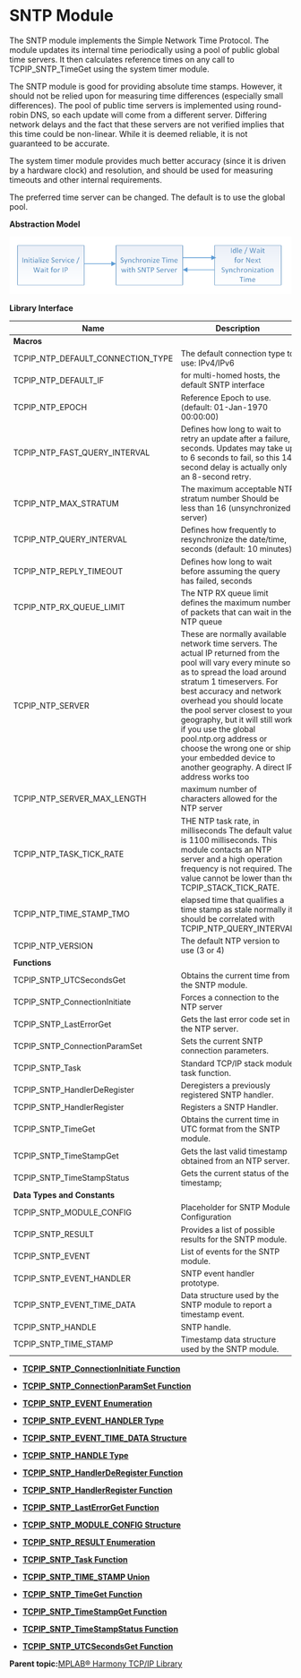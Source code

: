 # SNTP Module

The SNTP module implements the Simple Network Time Protocol. The module updates its internal time periodically using a pool of public global time servers. It then calculates reference times on any call to TCPIP\_SNTP\_TimeGet using the system timer module.

The SNTP module is good for providing absolute time stamps. However, it should not be relied upon for measuring time differences \(especially small differences\). The pool of public time servers is implemented using round-robin DNS, so each update will come from a different server. Differing network delays and the fact that these servers are not verified implies that this time could be non-linear. While it is deemed reliable, it is not guaranteed to be accurate.

The system timer module provides much better accuracy \(since it is driven by a hardware clock\) and resolution, and should be used for measuring timeouts and other internal requirements.

The preferred time server can be changed. The default is to use the global pool.

**Abstraction Model**

![TCPIP SNTP Abstraction Model](GUID-6B8E8F7F-191B-47D4-97AF-97C14FD9953C-low.png)

**Library Interface**

|Name|Description|
|----|-----------|
|**Macros**||
|TCPIP\_NTP\_DEFAULT\_CONNECTION\_TYPE|The default connection type to use: IPv4/IPv6|
|TCPIP\_NTP\_DEFAULT\_IF|for multi-homed hosts, the default SNTP interface|
|TCPIP\_NTP\_EPOCH|Reference Epoch to use. \(default: 01-Jan-1970 00:00:00\)|
|TCPIP\_NTP\_FAST\_QUERY\_INTERVAL|Defines how long to wait to retry an update after a failure, seconds. Updates may take up to 6 seconds to fail, so this 14 second delay is actually only an 8-second retry.|
|TCPIP\_NTP\_MAX\_STRATUM|The maximum acceptable NTP stratum number Should be less than 16 \(unsynchronized server\)|
|TCPIP\_NTP\_QUERY\_INTERVAL|Defines how frequently to resynchronize the date/time, seconds \(default: 10 minutes\)|
|TCPIP\_NTP\_REPLY\_TIMEOUT|Defines how long to wait before assuming the query has failed, seconds|
|TCPIP\_NTP\_RX\_QUEUE\_LIMIT|The NTP RX queue limit defines the maximum number of packets that can wait in the NTP queue|
|TCPIP\_NTP\_SERVER|These are normally available network time servers. The actual IP returned from the pool will vary every minute so as to spread the load around stratum 1 timeservers. For best accuracy and network overhead you should locate the pool server closest to your geography, but it will still work if you use the global pool.ntp.org address or choose the wrong one or ship your embedded device to another geography. A direct IP address works too|
|TCPIP\_NTP\_SERVER\_MAX\_LENGTH|maximum number of characters allowed for the NTP server|
|TCPIP\_NTP\_TASK\_TICK\_RATE|THE NTP task rate, in milliseconds The default value is 1100 milliseconds. This module contacts an NTP server and a high operation frequency is not required. The value cannot be lower than the TCPIP\_STACK\_TICK\_RATE.|
|TCPIP\_NTP\_TIME\_STAMP\_TMO|elapsed time that qualifies a time stamp as stale normally it should be correlated with TCPIP\_NTP\_QUERY\_INTERVAL|
|TCPIP\_NTP\_VERSION|The default NTP version to use \(3 or 4\)|
|**Functions**||
|TCPIP\_SNTP\_UTCSecondsGet|Obtains the current time from the SNTP module.|
|TCPIP\_SNTP\_ConnectionInitiate|Forces a connection to the NTP server|
|TCPIP\_SNTP\_LastErrorGet|Gets the last error code set in the NTP server.|
|TCPIP\_SNTP\_ConnectionParamSet|Sets the current SNTP connection parameters.|
|TCPIP\_SNTP\_Task|Standard TCP/IP stack module task function.|
|TCPIP\_SNTP\_HandlerDeRegister|Deregisters a previously registered SNTP handler.|
|TCPIP\_SNTP\_HandlerRegister|Registers a SNTP Handler.|
|TCPIP\_SNTP\_TimeGet|Obtains the current time in UTC format from the SNTP module.|
|TCPIP\_SNTP\_TimeStampGet|Gets the last valid timestamp obtained from an NTP server.|
|TCPIP\_SNTP\_TimeStampStatus|Gets the current status of the timestamp;|
|**Data Types and Constants**||
|TCPIP\_SNTP\_MODULE\_CONFIG|Placeholder for SNTP Module Configuration|
|TCPIP\_SNTP\_RESULT|Provides a list of possible results for the SNTP module.|
|TCPIP\_SNTP\_EVENT|List of events for the SNTP module.|
|TCPIP\_SNTP\_EVENT\_HANDLER|SNTP event handler prototype.|
|TCPIP\_SNTP\_EVENT\_TIME\_DATA|Data structure used by the SNTP module to report a timestamp event.|
|TCPIP\_SNTP\_HANDLE|SNTP handle.|
|TCPIP\_SNTP\_TIME\_STAMP|Timestamp data structure used by the SNTP module.|

-   **[TCPIP\_SNTP\_ConnectionInitiate Function](GUID-4148DC28-DEDC-491C-A495-AEB5B2CA6CE5.md)**  

-   **[TCPIP\_SNTP\_ConnectionParamSet Function](GUID-F68CA77D-0C0A-4E0F-97E6-75F85EB415B9.md)**  

-   **[TCPIP\_SNTP\_EVENT Enumeration](GUID-92138F50-E64C-4110-835F-C50D989F9A55.md)**  

-   **[TCPIP\_SNTP\_EVENT\_HANDLER Type](GUID-0F65B3A4-D24C-4138-A517-F010AF8AADFD.md)**  

-   **[TCPIP\_SNTP\_EVENT\_TIME\_DATA Structure](GUID-B6638438-1F4E-4F34-89AE-CE42F73FD44F.md)**  

-   **[TCPIP\_SNTP\_HANDLE Type](GUID-442B009E-B494-4058-BCC9-2671F0FFA291.md)**  

-   **[TCPIP\_SNTP\_HandlerDeRegister Function](GUID-34A17DC8-525C-494B-8706-4E93C2A0EBE4.md)**  

-   **[TCPIP\_SNTP\_HandlerRegister Function](GUID-597B2805-F948-40CC-8080-A608316CA730.md)**  

-   **[TCPIP\_SNTP\_LastErrorGet Function](GUID-BA4A38ED-3292-4BDF-9F85-90792F15E9B8.md)**  

-   **[TCPIP\_SNTP\_MODULE\_CONFIG Structure](GUID-2DAB11C9-7917-4265-B16B-D564E5E91624.md)**  

-   **[TCPIP\_SNTP\_RESULT Enumeration](GUID-FCD1F6D0-6FA9-4EDF-8230-0F122BB3AB89.md)**  

-   **[TCPIP\_SNTP\_Task Function](GUID-65420E46-EAAB-411B-9DDF-59A2F152DD04.md)**  

-   **[TCPIP\_SNTP\_TIME\_STAMP Union](GUID-8F64927B-A072-4A14-BFAF-ACBFE02ABBDE.md)**  

-   **[TCPIP\_SNTP\_TimeGet Function](GUID-45B8A2AF-2972-467D-832A-BA1B061F993D.md)**  

-   **[TCPIP\_SNTP\_TimeStampGet Function](GUID-064A17CA-590A-4801-920B-45577E646EC4.md)**  

-   **[TCPIP\_SNTP\_TimeStampStatus Function](GUID-2A105799-AAF5-4399-9E65-558D0A4EA0F5.md)**  

-   **[TCPIP\_SNTP\_UTCSecondsGet Function](GUID-63274BE6-FA56-4153-B66D-AFF3B4A9D5FB.md)**  


**Parent topic:**[MPLAB® Harmony TCP/IP Library](GUID-01A0A1D8-EC9B-4EFF-B8E4-D154B555FEF2.md)

